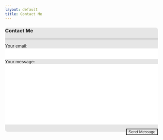```yaml
---
layout: default
title: Contact Me
---
```


<form
  action="https://formspree.io/meqrlbjn"
  method="POST"
  style="background:#e6e6e6;
border-radius:8px;"
>
<h3>Contact Me</h3>
<hr>
  <label>
    Your email:<br>
    <input type="text" name="_replyto" style="width:100%;
padding:10px;
box-sizing:border-box;
background:#ffffff;
outline:none;
resize:none;
border:0;">
  </label>
  <br>
  <label>
    Your message:<br>
    <textarea name="message" style="width:100%;height:200px;
padding:10px;
box-sizing:border-box;
background:#ffffff;
outline:none;
resize:none;
border:0;"></textarea>
  </label>

  <!-- your other form fields go here -->
  <button type="submit" style="float:right;border:2px solid #212121;background:0;color:#212121;cursor:pointer;">Send Message</button>
  <div style="width:100%;height:10px;"></div>
</form>
